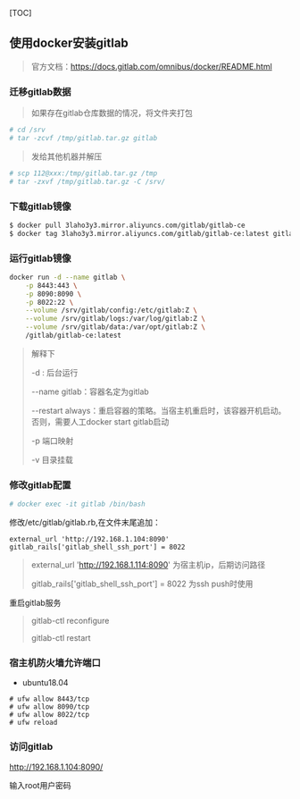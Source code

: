 [TOC]

## 使用docker安装gitlab

> 官方文档：https://docs.gitlab.com/omnibus/docker/README.html

### 迁移gitlab数据

> 如果存在gitlab仓库数据的情况，将文件夹打包

```bash
# cd /srv
# tar -zcvf /tmp/gitlab.tar.gz gitlab
```

> 发给其他机器并解压

```bash
# scp 112@xxx:/tmp/gitlab.tar.gz /tmp
# tar -zxvf /tmp/gitlab.tar.gz -C /srv/
```

### 下载gitlab镜像

```bash
$ docker pull 3laho3y3.mirror.aliyuncs.com/gitlab/gitlab-ce
$ docker tag 3laho3y3.mirror.aliyuncs.com/gitlab/gitlab-ce:latest gitlab/gitlab-ce:latest
```

### 运行gitlab镜像

```bash
docker run -d --name gitlab \
	-p 8443:443 \
	-p 8090:8090 \
	-p 8022:22 \
	--volume /srv/gitlab/config:/etc/gitlab:Z \
    --volume /srv/gitlab/logs:/var/log/gitlab:Z \
    --volume /srv/gitlab/data:/var/opt/gitlab:Z \
	/gitlab/gitlab-ce:latest
```

> 解释下
>
> -d : 后台运行
>
> --name gitlab：容器名定为gitlab
>
> --restart always：重启容器的策略。当宿主机重启时，该容器开机启动。否则，需要人工docker start gitlab启动
>
> -p 端口映射
>
> -v 目录挂载

### 修改gitlab配置

```bash
# docker exec -it gitlab /bin/bash
```

修改/etc/gitlab/gitlab.rb,在文件末尾追加：

```
external_url 'http://192.168.1.104:8090'
gitlab_rails['gitlab_shell_ssh_port'] = 8022
```

> external_url 'http://192.168.1.114:8090' 为宿主机ip，后期访问路径
>
> gitlab_rails['gitlab_shell_ssh_port'] = 8022 为ssh push时使用

重启gitlab服务

> gitlab-ctl reconfigure
>
> gitlab-ctl restart

### 宿主机防火墙允许端口

- ubuntu18.04

```
# ufw allow 8443/tcp
# ufw allow 8090/tcp
# ufw allow 8022/tcp
# ufw reload
```

### 访问gitlab

http://192.168.1.104:8090/

输入root用户密码